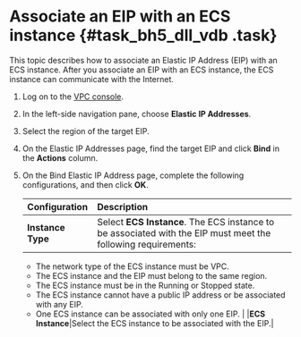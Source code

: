# Associate an EIP with an ECS instance {#task_bh5_dll_vdb .task}

This topic describes how to associate an Elastic IP Address \(EIP\) with an ECS instance. After you associate an EIP with an ECS instance, the ECS instance can communicate with the Internet.

1.  Log on to the [VPC console](https://partners-intl.console.aliyun.com/#/vpc).
2.  In the left-side navigation pane, choose **Elastic IP Addresses**.
3.  Select the region of the target EIP.
4.  On the Elastic IP Addresses page, find the target EIP and click **Bind** in the **Actions** column.
5.  On the Bind Elastic IP Address page, complete the following configurations, and then click **OK**. 

    |Configuration|Description|
    |:------------|:----------|
    |**Instance Type**|Select **ECS Instance**. The ECS instance to be associated with the EIP must meet the following requirements:

    -   The network type of the ECS instance must be VPC.
    -   The ECS instance and the EIP must belong to the same region.
    -   The ECS instance must be in the Running or Stopped state.
    -   The ECS instance cannot have a public IP address or be associated with any EIP.
    -   One ECS instance can be associated with only one EIP.
 |
    |**ECS Instance**|Select the ECS instance to be associated with the EIP.|


